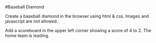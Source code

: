 #Baseball Diamond

Create a baseball diamond in the browser using html & css.  Images and javascript are not allowed.

Add a scoreboard in the upper left corner showing a score of 4 to 2.  The home team is leading.